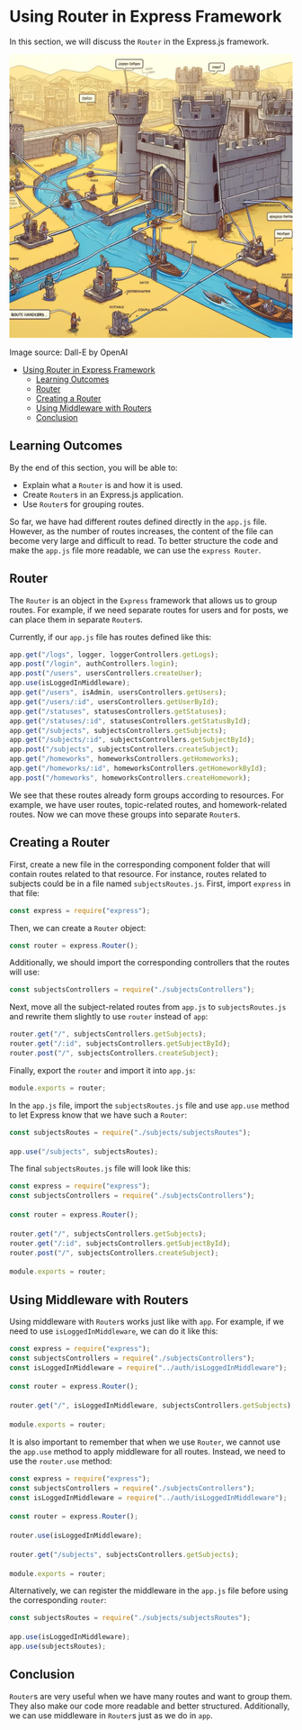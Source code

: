 # Using Router in Express Framework

In this section, we will discuss the `Router` in the Express.js framework.

![Express Router](Express-Router.webp)

Image source: Dall-E by OpenAI

- [Using Router in Express Framework](#using-router-in-express-framework)
  - [Learning Outcomes](#learning-outcomes)
  - [Router](#router)
  - [Creating a Router](#creating-a-router)
  - [Using Middleware with Routers](#using-middleware-with-routers)
  - [Conclusion](#conclusion)

## Learning Outcomes

By the end of this section, you will be able to:

- Explain what a `Router` is and how it is used.
- Create `Router`s in an Express.js application.
- Use `Router`s for grouping routes.

So far, we have had different routes defined directly in the `app.js` file. However, as the number of routes increases, the content of the file can become very large and difficult to read. To better structure the code and make the `app.js` file more readable, we can use the `express Router`.

## Router

The `Router` is an object in the `Express` framework that allows us to group routes. For example, if we need separate routes for users and for posts, we can place them in separate `Router`s.

Currently, if our `app.js` file has routes defined like this:

```javascript
app.get("/logs", logger, loggerControllers.getLogs);
app.post("/login", authControllers.login);
app.post("/users", usersControllers.createUser);
app.use(isLoggedInMiddleware);
app.get("/users", isAdmin, usersControllers.getUsers);
app.get("/users/:id", usersControllers.getUserById);
app.get("/statuses", statusesControllers.getStatuses);
app.get("/statuses/:id", statusesControllers.getStatusById);
app.get("/subjects", subjectsControllers.getSubjects);
app.get("/subjects/:id", subjectsControllers.getSubjectById);
app.post("/subjects", subjectsControllers.createSubject);
app.get("/homeworks", homeworksControllers.getHomeworks);
app.get("/homeworks/:id", homeworksControllers.getHomeworkById);
app.post("/homeworks", homeworksControllers.createHomework);
```

We see that these routes already form groups according to resources. For example, we have user routes, topic-related routes, and homework-related routes. Now we can move these groups into separate `Router`s.

## Creating a Router

First, create a new file in the corresponding component folder that will contain routes related to that resource. For instance, routes related to subjects could be in a file named `subjectsRoutes.js`. First, import `express` in that file:

```javascript
const express = require("express");
```

Then, we can create a `Router` object:

```javascript
const router = express.Router();
```

Additionally, we should import the corresponding controllers that the routes will use:

```javascript
const subjectsControllers = require("./subjectsControllers");
```

Next, move all the subject-related routes from `app.js` to `subjectsRoutes.js` and rewrite them slightly to use `router` instead of `app`:

```javascript
router.get("/", subjectsControllers.getSubjects);
router.get("/:id", subjectsControllers.getSubjectById);
router.post("/", subjectsControllers.createSubject);
```

Finally, export the `router` and import it into `app.js`:

```javascript
module.exports = router;
```

In the `app.js` file, import the `subjectsRoutes.js` file and use `app.use` method to let Express know that we have such a `Router`:

```javascript
const subjectsRoutes = require("./subjects/subjectsRoutes");

app.use("/subjects", subjectsRoutes);
```

The final `subjectsRoutes.js` file will look like this:

```javascript
const express = require("express");
const subjectsControllers = require("./subjectsControllers");

const router = express.Router();

router.get("/", subjectsControllers.getSubjects);
router.get("/:id", subjectsControllers.getSubjectById);
router.post("/", subjectsControllers.createSubject);

module.exports = router;
```

## Using Middleware with Routers

Using middleware with `Router`s works just like with `app`. For example, if we need to use `isLoggedInMiddleware`, we can do it like this:

```javascript
const express = require("express");
const subjectsControllers = require("./subjectsControllers");
const isLoggedInMiddleware = require("../auth/isLoggedInMiddleware");

const router = express.Router();

router.get("/", isLoggedInMiddleware, subjectsControllers.getSubjects);

module.exports = router;
```

It is also important to remember that when we use `Router`, we cannot use the `app.use` method to apply middleware for all routes. Instead, we need to use the `router.use` method:

```javascript
const express = require("express");
const subjectsControllers = require("./subjectsControllers");
const isLoggedInMiddleware = require("../auth/isLoggedInMiddleware");

const router = express.Router();

router.use(isLoggedInMiddleware);

router.get("/subjects", subjectsControllers.getSubjects);

module.exports = router;
```

Alternatively, we can register the middleware in the `app.js` file before using the corresponding `router`:

```javascript
const subjectsRoutes = require("./subjects/subjectsRoutes");

app.use(isLoggedInMiddleware);
app.use(subjectsRoutes);
```

## Conclusion

`Router`s are very useful when we have many routes and want to group them. They also make our code more readable and better structured. Additionally, we can use middleware in `Router`s just as we do in `app`.
